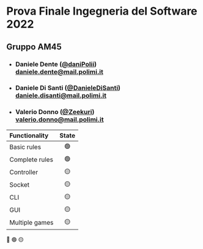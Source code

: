 
# Prova Finale Ingegneria del Software 2022
## Gruppo AM45

- ###   Daniele Dente ([@daniPolii](https://github.com/daniPolii))<br>daniele.dente@mail.polimi.it
- ###   Daniele Di Santi ([@DanieleDiSanti](https://github.com/DanieleDiSanti))<br>daniele.disanti@mail.polimi.it
- ###   Valerio Donno ([@Zeekuri](https://github.com/Zeekuri))<br>valerio.donno@mail.polimi.it

| Functionality  | State |
|:---------------|:-----:|
| Basic rules    |  🟢   |
| Complete rules |  🟢   |
| Controller     |  🟡   |
| Socket         |  🟡   |
| CLI            |  🟡   |
| GUI            |  🟡   |
| Multiple games |  🟡   |


🔴
🟢
🟡